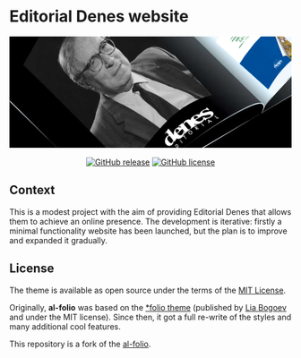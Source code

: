# Editorial Denes website

<div align="center">

[![Preview](assets/img/about_banner.jpg)](https://CescFe.github.io)

[![GitHub release](https://img.shields.io/github/v/release/CescFe/CescFe.github.io)](https://github.com/CescFe/CescFe.github.io/releases/latest)
[![GitHub license](https://img.shields.io/github/license/alshedivat/al-folio?color=blue)](https://github.com/alshedivat/al-folio/blob/master/LICENSE)

</div>

## Context

This is a modest project with the aim of providing Editorial Denes that allows them to achieve an online presence. The development is iterative: firstly a minimal functionality website has been launched, but the plan is to improve and expanded it gradually.

## License

The theme is available as open source under the terms of the [MIT License](https://github.com/alshedivat/al-folio/blob/main/LICENSE).

Originally, **al-folio** was based on the [\*folio theme](https://github.com/bogoli/-folio) (published by [Lia Bogoev](https://liabogoev.com) and under the MIT license). Since then, it got a full re-write of the styles and many additional cool features.

This repository is a fork of the [al-folio](https://github.com/alshedivat/al-folio.git).
